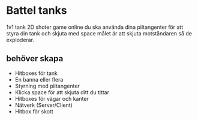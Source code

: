 # Battel tanks

1v1 tank 2D shoter game online du ska använda dina piltangenter för att styra din tank och skjuta med space målet är att skjuta motståndaren så de exploderar.

## behöver skapa

- Hitboxes för tank
- En banna eller flera
- Styrning med piltangenter 
- Klicka space för att skjuta ditt du tittar 
- Hitboxes för vägar och kanter
- Nätverk (Server/Client)
- Hitbox för skott